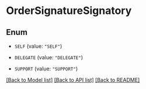 # OrderSignatureSignatory

## Enum


* `SELF` (value: `"SELF"`)

* `DELEGATE` (value: `"DELEGATE"`)

* `SUPPORT` (value: `"SUPPORT"`)


[[Back to Model list]](../README.md#documentation-for-models) [[Back to API list]](../README.md#documentation-for-api-endpoints) [[Back to README]](../README.md)


